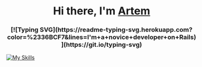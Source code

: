 <h1 align="center">Hi there, I'm <a href="https://musicguns.github.io/cv/" target="_blank">Artem</a></h1>

<h3 align="center"> [![Typing SVG](https://readme-typing-svg.herokuapp.com?color=%2336BCF7&lines=I'm+a+novice+developer+on+Rails)](https://git.io/typing-svg) </h3>

[![My Skills](https://skillicons.dev/icons?i=js,html,css,wasm)](https://skillicons.dev)
